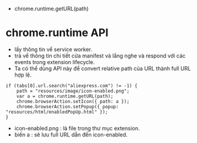 - chrome.runtime.getURL(path)

# chrome.runtime API 
- lấy thông tin vể service worker.
- trả vể thông tin chi tiết cửa manifest và lắng nghe và respond với các events trong extension lifecycle.
- Ta có thể dùng API này để convert relative path của URL thành full URL hợp lệ.


```
if (tabs[0].url.search("aliexpress.com") != -1) {
    path = "resources/image/icon-enabled.png";
    var a = chrome.runtime.getURL(path);
    chrome.browserAction.setIcon({ path: a });
    chrome.browserAction.setPopup({ popup: "resources/html/enabledPopUp.html" });
}

```
- icon-enabled.png : là file trong thư mục extension.
- biến a : sẽ lưu full URL dẫn đến icon-enabled.
